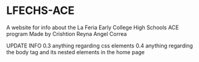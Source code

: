 # LFECHS-ACE
A website for info about the La Feria Early College High Schools ACE program
Made by 
Crishtion Reyna
Angel Correa 


UPDATE INFO
0.3 anything regarding css elements
0.4 anything regarding the body tag and its nested elements in the home page
